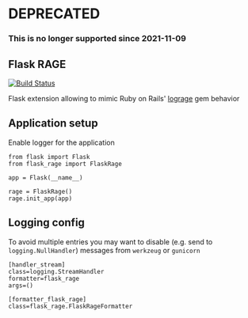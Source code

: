 # DEPRECATED

### This is no longer supported since 2021-11-09

## Flask RAGE
[![Build Status](https://travis-ci.org/AirHelp/flask-rage.svg?branch=develop)](https://travis-ci.org/AirHelp/flask-rage)

Flask extension allowing to mimic Ruby on Rails' [lograge](https://github.com/roidrage/lograge) gem behavior

## Application setup
Enable logger for the application
```
from flask import Flask
from flask_rage import FlaskRage

app = Flask(__name__)

rage = FlaskRage()
rage.init_app(app)

```

## Logging config
To avoid multiple entries you may want to disable (e.g. send to `logging.NullHandler`) messages 
from `werkzeug` or `gunicorn`

```
[handler_stream]
class=logging.StreamHandler
formatter=flask_rage
args=()

[formatter_flask_rage]
class=flask_rage.FlaskRageFormatter
```
